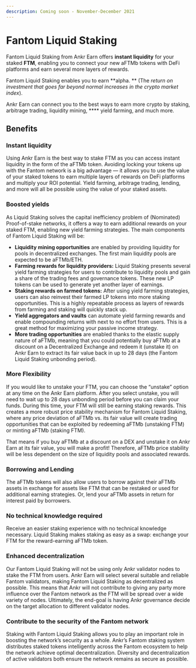 ```yaml
---
description: Coming soon - November-December 2021
---
```


# Fantom Liquid Staking

Fantom Liquid Staking from Ankr Earn offers **instant liquidity** for your staked **FTM**, enabling you to connect your new aFTMb tokens with DeFi platforms and earn several more layers of rewards.&#x20;

Fantom Liquid Staking enables you to earn \*\*alpha. \*\* (The _return on investment that goes far beyond normal increases in the crypto market index_).&#x20;

Ankr Earn can connect you to the best ways to earn more crypto by staking, arbitrage trading, liquidity mining, **** yield farming, and much more.

## **Benefits**

### **Instant liquidity**

Using Ankr Earn is the best way to stake FTM as you can access instant liquidity in the form of the aFTMb token. Avoiding locking your tokens up with the Fantom network is a big advantage — it allows you to use the value of your staked tokens to earn multiple layers of rewards on DeFi platforms and multiply your ROI potential. Yield farming, arbitrage trading, lending, and more will all be possible using the value of your staked assets.

### **Boosted yields**

As Liquid Staking solves the capital inefficiency problem of (Nominated) Proof-of-stake networks, it offers a way to earn additional rewards on your staked FTM, enabling new yield farming strategies. The main components of Fantom Liquid Staking will be:

* **Liquidity mining opportunities** are enabled by providing liquidity for pools in decentralized exchanges. The first main liquidity pools are expected to be aFTMb/ETH.
* **Farming rewards for liquidity providers:** Liquid Staking presents several yield farming strategies for users to contribute to liquidity pools and gain a share of the trading fees and governance tokens. These new LP tokens can be used to generate yet another layer of earnings.
* **Staking rewards on farmed tokens:** After using yield farming strategies, users can also reinvest their farmed LP tokens into more staking opportunities. This is a highly repeatable process as layers of rewards from farming and staking will quickly stack up.
* **Yield aggregators and vaults** can automate yield farming rewards and enable compounding returns with next to no effort from users. This is a great method for maximizing your passive income strategy.
* **More trading opportunities** are enabled thanks to the elastic supply nature of aFTMb, meaning that you could potentially buy aFTMb at a discount on a Decentralized Exchange and redeem it (unstake it) on Ankr Earn to extract its fair value back in up to 28 days (the Fantom Liquid Staking unbonding period).

### **More Flexibility**

If you would like to unstake your FTM, you can choose the “unstake” option at any time on the Ankr Earn platform. After you select unstake, you will need to wait up to 28 days unbonding period before you can claim your funds. During this time, your FTM will still be earning staking rewards. This creates a more robust price stability mechanism for Fantom Liquid Staking, where any price deviation of aFTMb vs. its fair value will create trading opportunities that can be exploited by redeeming aFTMb (unstaking FTM) or minting aFTMb (staking FTM).

That means if you buy aFTMb at a discount on a DEX and unstake it on Ankr Earn at its fair value, you will make a profit! Therefore, aFTMb price stability will be less dependent on the size of liquidity pools and associated rewards.&#x20;

### Borrowing and Lending&#x20;

The aFTMb tokens will also allow users to borrow against their aFTMb assets in exchange for assets like FTM that can be restaked or used for additional earning strategies. Or, lend your aFTMb assets in return for interest paid by borrowers.

### No technical knowledge required&#x20;

Receive an easier staking experience with no technical knowledge necessary. Liquid Staking makes staking as easy as a swap: exchange your FTM for the reward-earning aFTMb token.&#x20;

### Enhanced decentralization&#x20;

Our Fantom Liquid Staking will not be using only Ankr validator nodes to stake the FTM from users. Ankr Earn will select several suitable and reliable Fantom validators, making Fantom Liquid Staking as decentralized as possible. This means that Ankr will not contribute to giving any party more influence over the Fantom network as the FTM will be spread over a wide variety of nodes. Ultimately, the end-goal is having Ankr governance decide on the target allocation to different validator nodes.

### Contribute to the security of the Fantom network&#x20;

Staking with Fantom Liquid Staking allows you to play an important role in boosting the network’s security as a whole. Ankr’s Fantom staking system distributes staked tokens intelligently across the Fantom ecosystem to help the network achieve optimal decentralization. Diversity and decentralization of active validators both ensure the network remains as secure as possible.
